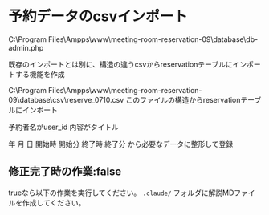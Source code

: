 # 予約データのcsvインポート



C:\Program Files\Ampps\www\meeting-room-reservation-09\database\db-admin.php

既存のインポートとは別に、構造の違うcsvからreservationテーブルにインポートする機能を作成

C:\Program Files\Ampps\www\meeting-room-reservation-09\database\csv\reserve_0710.csv
このファイルの構造からreservationテーブルにインポート

予約者名がuser_id
内容がタイトル

年	月	日	開始時	開始分	終了時	終了分
から必要なデータに整形して登録

## 修正完了時の作業:false
trueなら以下の作業を実行してください。
`.claude/` フォルダに解説MDファイルを作成してください。